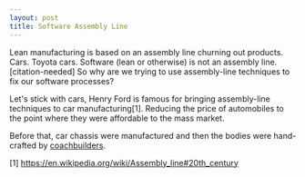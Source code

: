 ```yaml
---
layout: post
title: Software Assembly Line
---
```


Lean manufacturing is based on an assembly line churning out products. Cars. Toyota cars.
Software (lean or otherwise) is not an assembly line.[citation-needed]
So why are we trying to use assembly-line techniques to fix our software processes?

Let's stick with cars, Henry Ford is famous for bringing assembly-line techniques to car manufacturing[1]. Reducing the price of automobiles to the point where they were affordable to the mass market.

Before that, car chassis were manufactured and then the bodies were hand-crafted by [coachbuilders](https://en.wikipedia.org/wiki/Coachbuilder). 

[1] https://en.wikipedia.org/wiki/Assembly_line#20th_century
